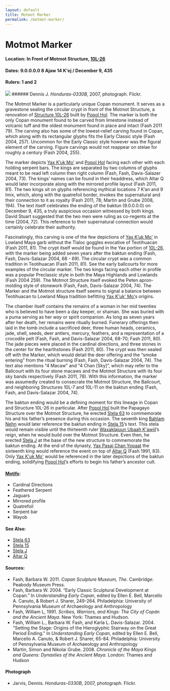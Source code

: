 ```yaml
---
layout: default
title: Motmot Marker
permalink: /motmot-marker/
---
```


# Motmot Marker

#### <strong>Location:</strong> In Front of Motmot Structure, <a href="{{site.baseurl}}/structure-26/">10L-26</a>
#### <strong>Dates:</strong> 9.0.0.0.0 8 Ajaw 14 K'ej / December 9, 435
#### <strong>Rulers:</strong> 1 and 2

<img src="{{site.baseurl}}/images/motmot-dennis-jarvis.jpg">
###### Dennis J. <cite>Honduras-0330B</cite>, 2007, photograph. Flickr.

The Motmot Marker is a particularly unique Copan monument. It serves as a gravestone sealing the circular crypt in front of the Motmot Structure, a renovation of <a href="{{site.baseurl}}/structure-26">Structure 10L-26</a> built by <a href="{{site.baseurl}}/popol-hol">Popol Hol</a>. The marker is both the only Copan monument found to be carved from limestone instead of volcanic tuff and the oldest monument found in place and intact (Fash 2011 79). The carving also has some of the lowest-relief carving found in Copan, which along with its rectangular glyphs fits the Early Classic style (Fash 2004, 257). Uncommon for the Early Classic style however was the figural element of the carving. Figure carvings would not reappear on stelae for roughly a century (Fash 2004, 255).

The marker depicts <a href="{{site.baseurl}}/yax-kuk-mo">Yax K’uk Mo'</a> and <a href="{{site.baseurl}}/popol-hol">Popol Hol</a> facing each other with each holding serpent bars. The kings are separated by two columns of glyphs meant to be read left column then right column (Fash, Fash, Davis-Salazer 2004, 73). The kings’ names can be found in their headdress, which Altar Q would later incorporate along with the mirrored profile layout (Fash 2011, 81). The two kings sit on glyphs referencing mythical locations 7 K’an and 9 Imix, which, along with the quatrefoil border, invokes the supernatural and their connection to it as royalty (Fash 2011, 78; Martin and Grube 2008, 194). The text itself celebrates the ending of the baktun (9.0.0.0.0) on December 9, 435, a truly auspicious occasion witnessed by both kings. David Stuart suggested that the two men were ruling as co-regents at the time (2004, 72). This reference to their supernatural connection would certainly celebrate their authority.

Fascinatingly, this carving is one of the few depictions of <a href="{{site.baseurl}}/yax-kuk-mo">Yax K’uk Mo'</a> in Lowland Maya garb without the Tlaloc goggles evocative of Teotihuacan (Fash 2011, 81). The crypt itself would be found in the Yax portion of <a href="{{site.baseurl}}/structure-26">10L-26</a>, with the marker being added seven years after the baktun ending (Fash, Fash, Davis-Salazar 2004, 68 - 69). The circular crypt was a common tradition in Teotihuacan (Fash 2011, 81). See the early ballcourts for more examples of the circular marker. The two kings facing each other in profile was a popular Preclassic style in both the Maya Highlands and Lowlands (Fash 2004 259). The Motmot Structure itself evoked the Peten apron-molding style of stonework (Fash, Fash, Davis-Salazar 2004, 74). The Marker and the Motmot structure itself seems to signal a balance between Teotihuacan to Lowland Maya tradition befitting <a href="{{site.baseurl}}/yax-kuk-mo">Yax K'uk' Mo'</a>s origins.

The chamber itself contains the remains of a woman in her mid twenties who is believed to have been a day keeper, or shaman. She was buried with a puma serving as her <em>way</em> or spirit companion. As long as seven years after her death, her remains were ritually burned.  Funerary offerings then laid in the tomb include a sacrificed deer, three human heads, ceramics, jade, shell, seeds, deer antlers, mercury, feathers, and a representation of a crocodile pelt (Fash, Fash, and Davis-Salazar 2004, 68-70; Fash 2011, 80). The jade pieces were placed in the cardinal directions, and three stones in the center for the hearthstones  (Fash 2011, 80). The crypt was then sealed off with the Marker, which would detail the deer offering and the “smoke entering” from the ritual burning (Fash, Fash, Davis-Salazar 2004, 74). The text also mentions “4 Macaw” and “4 Chan [Sky]”, which may refer to the Ballcourt with its four stone macaws and the Motmot Structure with its four sky bands respectively (Fash 2011, 78). With this information, the marker was assumedly created to consecrate the Motmot Structure, the Ballcourt, and neighboring Structures 10L-7 and 10L-11 on the baktun ending (Fash, Fash, and Davis-Salazar 2004, 74).

The baktun ending would be a defining moment for this lineage in Copan and Structure 10L-26 in particular. After <a href="{{site.baseurl}}/popol-hol">Popol Hol</a> built the Papagayo Structure over the Motmot Structure, he erected <a href="{{site.baseurl}}/stela-63">Stela 63</a> to commemorate his and his father’s presence during this occasion. The seventh king <a href="{{site.baseurl}}/bahlam-nehn">Bahlam Nehn</a> would later reference the baktun ending in <a href="{{site.baseurl}}/stela-15">Stela 15</a>’s text. This stela would remain visible until the thirteenth ruler <a href="{{site.baseurl}}/waxaklajuun-ubaah-kawiil">Waxaklajuun Ubaah K'awiil</a>’s reign, when he would build over the Motmot Structure. Even then, he erected <a href="{{site.baseurl}}/stela-j">Stela J</a> at the base of the new structure to commemorate the baktun ending. At the end of the dynasty, <a href="{{site.baseurl}}/yax-pasaj-chan-yopaat">Yax Pasaj Chan Yopaat</a> the sixteenth king would reference the event on top of <a href="{{site.baseurl}}/altar-q">Altar Q</a> (Fash 1991, 83). Only <a href="{{site.baseurl}}/yax-kuk-mo">Yax K'uk Mo'</a> would be referenced in the later depictions of the baktun ending, solidifying <a href="{{site.baseurl}}/popol-hol">Popol Hol</a>’s efforts to begin his father’s ancestor cult.  

#### <strong><a href="{{site.baseurl}}/motif-glossary">Motifs</a>:</strong>
<ul>
<li>Cardinal Directions</li>
<li>Feathered Serpent</li>
<li>Jaguars</li>
<li>Mirrored profile</li>
<li>Quatrefoil</li>
<li>Serpent bar</li>
<li>Wayob</li>
</ul>

#### <strong>See Also:</strong>
<ul>
<li><a href="{{site.baseurl}}/stela-63">Stela 63</a></li>
<li><a href="{{site.baseurl}}/stela-15">Stela 15</a></li>
<li><a href="{{site.baseurl}}/stela-j">Stela J</a></li>
<li><a href="{{site.baseurl}}/altar-q">Altar Q</a></li>
</ul>

#### <strong>Sources:</strong>
<ul>
<li>Fash, Barbara W. 2011. <cite>Copan Sculpture Museum, The</cite>. Cambridge:
    Peabody Museum Press.</li>
<li>Fash, Barbara W. 2004. “Early Classic Sculptural Development at Copan.” In <cite>Understanding Early Copan</cite>, edited by Ellen E. Bell, Marcello A. Canuto, & Robert J. Sharer, 249-264. Philadelphia: University of Pennsylvania Museum of Archaeology and Anthropology</li>
<li>Fash, William L, 1991. <cite>Scribes, Warriors, and Kings: The City of Copán and the Ancient Maya</cite>. New York: Thames and Hudson.</li>
<li>Fash, William L., Barbara W. Fash, and Karla L. Davis-Salazar. 2004.
    "Setting the Stage: Origins of the Hieroglyphic Stairway on the Great Period Ending." In <cite>Understanding Early Copan</cite>, edited by Ellen E. Bell, Marcello A. Canuto, & Robert J. Sharer, 65-84. Philadelphia: University of Pennsylvania Museum of Archaeology and Anthropology</li>
<li>Martin, Simon and Nikolai Grube. 2008. <cite>Chronicle of the Maya Kings and Queens: Dynasties of the Ancient Maya.</cite> London: Thames and Hudson</li>
</ul>

#### <strong>Photograph</strong>
<ul>
<li>Jarvis, Dennis. <cite>Honduras-0330B</cite>, 2007, photograph. Flickr.</li>
</ul>

<br>
